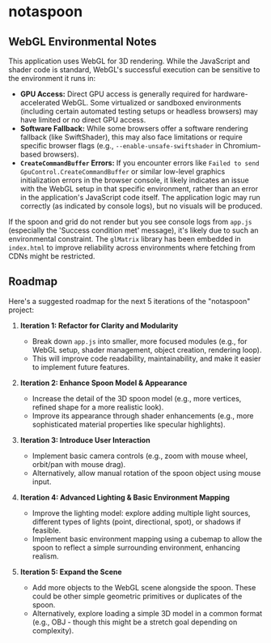 # notaspoon

## WebGL Environmental Notes

This application uses WebGL for 3D rendering. While the JavaScript and shader code is standard, WebGL's successful execution can be sensitive to the environment it runs in:

- **GPU Access:** Direct GPU access is generally required for hardware-accelerated WebGL. Some virtualized or sandboxed environments (including certain automated testing setups or headless browsers) may have limited or no direct GPU access.
- **Software Fallback:** While some browsers offer a software rendering fallback (like SwiftShader), this may also face limitations or require specific browser flags (e.g., `--enable-unsafe-swiftshader` in Chromium-based browsers).
- **`CreateCommandBuffer` Errors:** If you encounter errors like `Failed to send GpuControl.CreateCommandBuffer` or similar low-level graphics initialization errors in the browser console, it likely indicates an issue with the WebGL setup in that specific environment, rather than an error in the application's JavaScript code itself. The application logic may run correctly (as indicated by console logs), but no visuals will be produced.

If the spoon and grid do not render but you see console logs from `app.js` (especially the 'Success condition met' message), it's likely due to such an environmental constraint. The `glMatrix` library has been embedded in `index.html` to improve reliability across environments where fetching from CDNs might be restricted.

## Roadmap

Here's a suggested roadmap for the next 5 iterations of the "notaspoon" project:

1.  **Iteration 1: Refactor for Clarity and Modularity**
    *   Break down `app.js` into smaller, more focused modules (e.g., for WebGL setup, shader management, object creation, rendering loop).
    *   This will improve code readability, maintainability, and make it easier to implement future features.

2.  **Iteration 2: Enhance Spoon Model & Appearance**
    *   Increase the detail of the 3D spoon model (e.g., more vertices, refined shape for a more realistic look).
    *   Improve its appearance through shader enhancements (e.g., more sophisticated material properties like specular highlights).

3.  **Iteration 3: Introduce User Interaction**
    *   Implement basic camera controls (e.g., zoom with mouse wheel, orbit/pan with mouse drag).
    *   Alternatively, allow manual rotation of the spoon object using mouse input.

4.  **Iteration 4: Advanced Lighting & Basic Environment Mapping**
    *   Improve the lighting model: explore adding multiple light sources, different types of lights (point, directional, spot), or shadows if feasible.
    *   Implement basic environment mapping using a cubemap to allow the spoon to reflect a simple surrounding environment, enhancing realism.

5.  **Iteration 5: Expand the Scene**
    *   Add more objects to the WebGL scene alongside the spoon. These could be other simple geometric primitives or duplicates of the spoon.
    *   Alternatively, explore loading a simple 3D model in a common format (e.g., OBJ - though this might be a stretch goal depending on complexity).